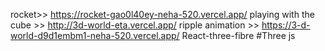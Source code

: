  rocket>> https://rocket-gao0l40ey-neha-520.vercel.app/
playing with the cube >> http://3d-world-eta.vercel.app/
ripple animation >> https://3-d-world-d9d1embm1-neha-520.vercel.app/
React-three-fibre #Three js
 
